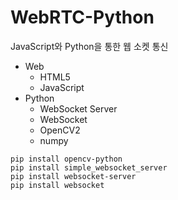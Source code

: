 # WebRTC-Python

JavaScript와 Python을 통한 웹 소켓 통신

- Web
  - HTML5
  - JavaScript
- Python
  - WebSocket Server
  - WebSocket
  - OpenCV2
  - numpy
```shell
pip install opencv-python
pip install simple_websocket_server
pip install websocket-server
pip install websocket
```
